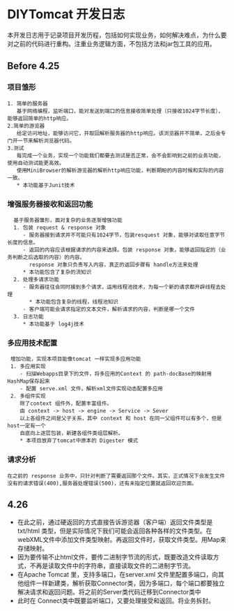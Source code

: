 # DIYTomcat 开发日志
  本开发日志用于记录项目开发历程，包括如何实现业务，如何解决难点，为什么要对之前的代码进行重构。注重业务逻辑方面，不包括方法和jar包工具的应用。
 
 ## Before 4.25
 ### 项目雏形
    1. 简单的服务器
       基于网络编程，监听端口，能对发送到端口的信息接收简单处理（只接收1024字节长度），能够返回简单的http响应。
    2.简单的游览器
       给定访问地址，能够访问它，并取回解析服务器的http响应。该浏览器并不简单，之后会专门开一节来解析浏览器代码。
    3.测试
       每完成一个业务，实现一个功能我们都要去测试是否正常，会不会影响到之前的业务功能，使用自动测试能更高效。
       使用MiniBrowser的解析游览器的解析http响应功能，判断期盼的内容时候和实际的内容一致。
       * 本功能基于Junit技术
       
  ### 增强服务器接收和返回功能
      基于服务器雏形，面对复杂的业务逐渐增强功能
      1. 包装 request & response 对象
         - 服务器接到请求并不可能只有1024字节，包装resquest 对象，能够对读取任意字节长度的信息。
         - 返回的内容应该根据请求的内容来选择。包装 response 对象，能够返回指定的（业务判断之后选取的内容）的内容。
           response 对象只负责写入内容，真正的返回步骤有 handle方法来处理
         * 本功能包含了复杂的流知识
      2. 处理多请求功能
         - 服务器往往会同时接到多个请求，运用线程池技术，为每一个新的请求都开辟线程去处理
           * 本功能包含复杂的线程，线程池知识
         - 客户端可能会请求指定的文本文件，解析请求的内容，判断是哪一个文件
      3. 日志功能
         * 本功能基于 log4j技术
  
 ### 多应用技术配置
     增加功能，实现本项目能像tomcat 一样实现多应用功能
     1. 多应用实现
        - 扫描Webapps目录下的文件，将多应用的Context 的 path-docBase的映射用HashMap保存起来
        - 配置 serve.xml 文件，解析xml文件实现动态配置多应用
     2. 多组件实现
        除了context 组件外，配置丰富组件。
        由 context -> host -> engine -> Service -> Sever
        以上各组件之间是父子关系，其中 context 和 host 在同一父组件可以有多个，但是host一定有一个
        自底向上逐层包装，新建各组件类组层解析。
        * 本项目放弃了tomcat中原本的 Digester 模式

### 请求分析
    在之前的 response 业务中，只针对判断了需要返回那个文件。其实，正式情况下会发生文件没有的请求错误(400),服务器处理错误(500)，还有未指定位置就返回欢迎页面。
    
## 4.26
   - 在此之前，通过硬返回的方式直接告诉游览器（客户端）返回文件类型是 txt/html 类型，但是实际情况下我们可能会返回各种各样的文件类型。在webXML文件中添加文件类型映射。再返回文件时，获取文件类型。用Map来存储映射。
   - 因为要传输不止html文件，要传二进制字节流的形式，既要改造文件读取方式，不再是读取文件中的字符串，直接读取文件的二进制字节流。
   - 在Apache Tomcat 里，支持多端口，在server.xml 文件里配置多端口，向其他组件一样新建类，解析获取Connector类，因为多端口，每个端口都要独立解决请求和返回问题。将之前的Server类代码迁移到Connector类中
   - 此时在 Connect类中既要监听端口，又要处理接受和返回。将业务拆封。
 
        
        
        
        
        
        
        
        
        
  
